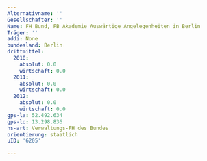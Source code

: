 ```yaml
---
Alternativname: ''
Gesellschafter: ''
Name: FH Bund, FB Akademie Auswärtige Angelegenheiten in Berlin
Träger: ''
addi: None
bundesland: Berlin
drittmittel:
  2010:
    absolut: 0.0
    wirtschaft: 0.0
  2011:
    absolut: 0.0
    wirtschaft: 0.0
  2012:
    absolut: 0.0
    wirtschaft: 0.0
gps-la: 52.492.634
gps-lo: 13.298.836
hs-art: Verwaltungs-FH des Bundes
orientierung: staatlich
uID: '6205'

---
```


